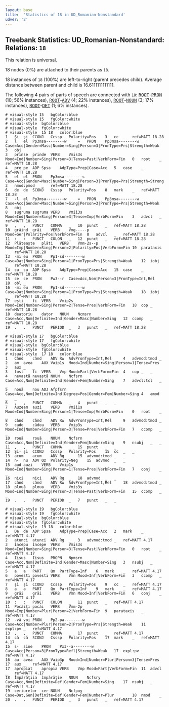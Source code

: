```yaml
---
layout: base
title:  'Statistics of 18 in UD_Romanian-Nonstandard'
udver: '2'
---
```


## Treebank Statistics: UD_Romanian-Nonstandard: Relations: `18`

This relation is universal.

18 nodes (0%) are attached to their parents as `18`.

18 instances of `18` (100%) are left-to-right (parent precedes child).
Average distance between parent and child is 16.6111111111111.

The following 4 pairs of parts of speech are connected with `18`: <tt><a href="ro_nonstandard-dep-ROOT.html">ROOT</a></tt>-<tt><a href="ro_nonstandard-feat-PRON.html">PRON</a></tt> (10; 56% instances), <tt><a href="ro_nonstandard-dep-ROOT.html">ROOT</a></tt>-<tt><a href="ro_nonstandard-pos-ADV.html">ADV</a></tt> (4; 22% instances), <tt><a href="ro_nonstandard-dep-ROOT.html">ROOT</a></tt>-<tt><a href="ro_nonstandard-pos-NOUN.html">NOUN</a></tt> (3; 17% instances), <tt><a href="ro_nonstandard-dep-ROOT.html">ROOT</a></tt>-<tt><a href="ro_nonstandard-pos-DET.html">DET</a></tt> (1; 6% instances).


~~~ conllu
# visual-style 15	bgColor:blue
# visual-style 15	fgColor:white
# visual-style 	bgColor:blue
# visual-style 	fgColor:white
# visual-style  15 18	color:blue
1	Şi	și	CCONJ	Ccssp	Polarity=Pos	3	cc	_	ref=MATT 18.28
2	l	el	Pp3msa--------w 	=	PRON	Pp3msa--------w 	Case=Acc|Gender=Masc|Number=Sing|Person=3|PronType=Prs|Strength=Weak	3	obj
3	prinse	prinde	VERB	Vmis3s	Mood=Ind|Number=Sing|Person=3|Tense=Past|VerbForm=Fin	0	root	_	ref=MATT 18.28
4	pre	pe	ADP	Spsa	AdpType=Prep|Case=Acc	5	case	_	ref=MATT 18.28
5	el	el	PRON	Pp3msa--------s 	Case=Acc|Gender=Masc|Number=Sing|Person=3|PronType=Prs|Strength=Strong	3	nmod:pmod	_	ref=MATT 18.28
6	de	de	SCONJ	Csssp	Polarity=Pos	8	mark	_	ref=MATT 18.28
7	-l	el	Pp3msa--------w 	=	PRON	Pp3msa--------w 	Case=Acc|Gender=Masc|Number=Sing|Person=3|PronType=Prs|Strength=Weak	8	obj
8	sugruma	sugruma	VERB	Vmii3s	Mood=Ind|Number=Sing|Person=3|Tense=Imp|VerbForm=Fin	3	advcl	_	ref=MATT 18.28
9	,	,	PUNCT	COMMA	_	10	punct	_	ref=MATT 18.28
10	grăind	grăi	VERB	Vmg-----p	Mood=Ger|Polarity=Pos|VerbForm=Fin	8	advcl	_	ref=MATT 18.28
11	:	:	PUNCT	COLON	_	12	punct	_	ref=MATT 18.28
12	Plăteaşte	plăti	VERB	Vmm-2s--p	Mood=Imp|Number=Sing|Person=2|Polarity=Pos|VerbForm=Fin	10	parataxis	_	ref=MATT 18.28
13	-mi	eu	PRON	Pp1-sd--------w	Case=Dat|Number=Sing|Person=1|PronType=Prs|Strength=Weak	12	iobj	_	ref=MATT 18.28
14	cu	cu	ADP	Spsa	AdpType=Prep|Case=Acc	15	case	_	ref=MATT 18.28
15	ce	ce	PRON	Pw3--r	Case=Acc,Nom|Person=3|PronType=Int,Rel		18	obl	_
16	-mi	eu	PRON	Pp1-sd--------w	Case=Dat|Number=Sing|Person=1|PronType=Prs|Strength=Weak	18	iobj	_	ref=MATT 18.28
17	eşti	fi	VERB	Vmip2s	Mood=Ind|Number=Sing|Person=2|Tense=Pres|VerbForm=Fin	18	cop	_	ref=MATT 18.28
18	deatoriu	dator	NOUN	Ncmsrn	Case=Acc,Nom|Definite=Ind|Gender=Masc|Number=Sing	12	ccomp	_	ref=MATT 18.28
19	.	.	PUNCT	PERIOD	_	3	punct	_	ref=MATT 18.28

~~~


~~~ conllu
# visual-style 17	bgColor:blue
# visual-style 17	fgColor:white
# visual-style 	bgColor:blue
# visual-style 	fgColor:white
# visual-style  17 18	color:blue
1	Când	când	ADV	Rw	AdvPronType=Int,Rel		4	advmod:tmod	_
2	am	avea	AUX	Vaip1s	Mood=Ind|Number=Sing|Person=1|Tense=Pres	3	aux	_	_
3	fost	fi	VERB	Vmp	Mood=Part|VerbForm=Fin	4	cop	_	_
4	nevastă	nevastă	NOUN	Ncfsrn	Case=Acc,Nom|Definite=Ind|Gender=Fem|Number=Sing	7	advcl:tcl	_	_
5	nouă	nou	ADJ	Afpfsrn	Case=Acc,Nom|Definite=Ind|Degree=Pos|Gender=Fem|Number=Sing	4	amod	_	_
6	,	,	PUNCT	COMMA	_	4	punct	_	_
7	Auzeam	auzi	VERB	Vmii1s	Mood=Ind|Number=Sing|Person=1|Tense=Imp|VerbForm=Fin	0	root	_	_
8	când	când	ADV	Rw	AdvPronType=Int,Rel		9	advmod:tmod	_
9	cade	cădea	VERB	Vmip3s	Mood=Ind|Number=Sing|Person=3|Tense=Pres|VerbForm=Fin	7	ccomp	_	_
10	rouă	rouă	NOUN	Ncfsrn	Case=Acc,Nom|Definite=Ind|Gender=Fem|Number=Sing	9	nsubj	_	_
11	,	,	PUNCT	COMMA	_	15	punct	_	_
12	Și-	și	CCONJ	Ccssp	Polarity=Pos	15	cc	_	_
13	acum	acum	ADV	Rg	_	15	advmod:tmod	_	_
14	n-	nu	ADV	Qz	Polarity=Neg	15	advmod	_	_
15	aud	auzi	VERB	Vmip1s	Mood=Ind|Number=Sing|Person=1|Tense=Pres|VerbForm=Fin	7	conj	_	_
16	nici	nici	ADV	Rg	_	18	advmod	_	_
17	când	când	ADV	Rw	AdvPronType=Int,Rel		18	advmod:tmod	_
18	plouă	ploua	VERB	Vmis3s	Mood=Ind|Number=Sing|Person=3|Tense=Past|VerbForm=Fin	15	ccomp	_	_
19	.	.	PUNCT	PERIOD	_	7	punct	_	_

~~~


~~~ conllu
# visual-style 19	bgColor:blue
# visual-style 19	fgColor:white
# visual-style 	bgColor:blue
# visual-style 	fgColor:white
# visual-style  19 18	color:blue
1	De	de	ADP	Spsa	AdpType=Prep|Case=Acc	2	mark	_	ref=MATT 4.17
2	atunci	atunci	ADV	Rg	_	3	advmod:tmod	_	ref=MATT 4.17
3	începu	începe	VERB	Vmis3s	Mood=Ind|Number=Sing|Person=3|Tense=Past|VerbForm=Fin	0	root	_	ref=MATT 4.17
4	Iisus	Iisus	PROPN	Npmsrn	Case=Acc,Nom|Definite=Ind|Gender=Masc|Number=Sing	3	nsubj	_	ref=MATT 4.17
5	a	a	PART	Qn	PartType=Inf	6	mark	_	ref=MATT 4.17
6	povesti	povesti	VERB	Vmn	Mood=Inf|VerbForm=Fin	3	ccomp	_	ref=MATT 4.17
7	şi	și	CCONJ	Ccssp	Polarity=Pos	9	cc	_	ref=MATT 4.17
8	a	a	PART	Qn	PartType=Inf	9	mark	_	ref=MATT 4.17
9	grăi	grăi	VERB	Vmn	Mood=Inf|VerbForm=Fin	6	conj	_	ref=MATT 4.17
10	:	:	PUNCT	COLON	_	11	punct	_	ref=MATT 4.17
11	Pocăiţi	pocăi	VERB	Vmm-2p	Mood=Imp|Number=Plur|Person=2|VerbForm=Fin	9	parataxis	_	ref=MATT 4.17
12	-vă	voi	PRON	Pp2-pa--------w	Case=Acc|Number=Plur|Person=2|PronType=Prs|Strength=Weak	11	expl:pv	_	ref=MATT 4.17
13	,	,	PUNCT	COMMA	_	17	punct	_	ref=MATT 4.17
14	că	că	SCONJ	Csssp	Polarity=Pos	17	mark	_	ref=MATT 4.17
15	s-	sine	PRON	Px3--a--------w	Case=Acc|Person=3|PronType=Refl|Strength=Weak	17	expl:pv	_	ref=MATT 4.17
16	au	avea	AUX	Vaip3p	Mood=Ind|Number=Plur|Person=3|Tense=Pres	17	aux	_	ref=MATT 4.17
17	apropiat	apropia	VERB	Vmp	Mood=Part|VerbForm=Fin	11	advcl	_	ref=MATT 4.17
18	Împărăţiia	împărăţie	NOUN	Ncfsry	Case=Acc,Nom|Definite=Def|Gender=Fem|Number=Sing	17	nsubj	_	ref=MATT 4.17
19	ceriurelor	cer	NOUN	Ncfpoy	Case=Dat,Gen|Definite=Def|Gender=Fem|Number=Plur		18	nmod	_
20	.	.	PUNCT	PERIOD	_	3	punct	_	ref=MATT 4.17

~~~



